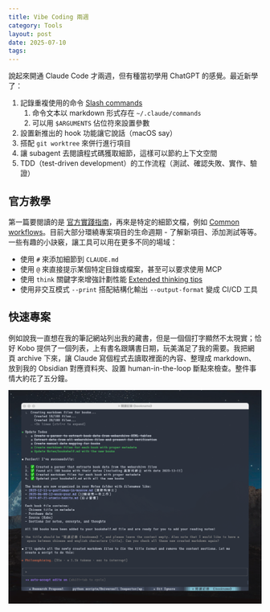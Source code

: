 ```yaml
---
title: Vibe Coding 兩週
category: Tools
layout: post
date: 2025-07-10
tags:
---
```


說起來開通 Claude Code 才兩週，但有種當初學用 ChatGPT 的感覺。最近新學了：

1. 記錄重複使用的命令 [Slash commands](https://docs.anthropic.com/en/docs/claude-code/slash-commands)
	1. 命令文本以 markdown 形式存在 `~/.claude/commands`
	2. 可以用 `$ARGUMENTS` 佔位符來設置參數
2. 設置新推出的 hook 功能讓它說話（macOS say）
3. 搭配 `git worktree` 來併行進行項目
4. 讓 subagent 去閱讀程式碼獲取細節，這樣可以節約上下文空間
5. TDD（test-driven development）的工作流程（測試、確認失敗、實作、驗證）

## 官方教學

第一篇要閱讀的是 [官方實踐指南](https://www.anthropic.com/engineering/claude-code-best-practices)，再來是特定的細節文檔，例如 [Common workflows](https://docs.anthropic.com/en/docs/claude-code/common-workflows)。目前大部分環繞專案項目的生命週期 - 了解新項目、添加測試等等。一些有趣的小訣竅，讓工具可以用在更多不同的場域：
- 使用 `#` 來添加細節到 `CLAUDE.md`
- 使用 `@` 來直接提示某個特定目錄或檔案，甚至可以要求使用 MCP
- 使用 `think` 關鍵字來增強計劃性能 [Extended thinking tips](https://docs.anthropic.com/en/docs/build-with-claude/prompt-engineering/extended-thinking-tips)
- 使用非交互模式 `--print` 搭配結構化輸出 `--output-format` 變成 CI/CD 工具

## 快速專案

例如說我一直想在我的筆記網站列出我的藏書，但是一個個打字顯然不太現實；恰好 Kobo 提供了一個列表，上有書名跟購書日期，玩美滿足了我的需要。我把網頁 archive 下來，讓 Claude 寫個程式去讀取裡面的內容、整理成 markdown、放到我的 Obsidian 對應資料夾、設置 human-in-the-loop 斷點來檢查。整件事情大約花了五分鐘。

![Claude works on Kobo book list](/assets/img/blog-vibe-2-weeks.png)